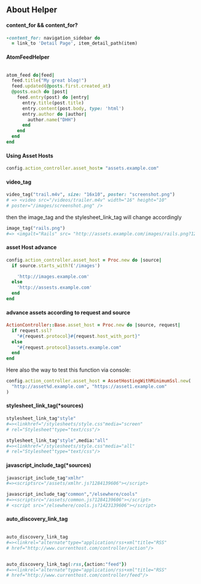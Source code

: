 ## About Helper


#### content_for && content_for?

```ruby
-content_for: navigation_sidebar do
  = link_to 'Detail Page', item_detail_path(item)
```

#### AtomFeedHelper

```ruby

atom_feed do|feed|
  feed.title("My great blog!") 
  feed.updated(@posts.first.created_at)
  @posts.each do |post| 
    feed.entry(post) do |entry|
      entry.title(post.title)
      entry.content(post.body, type: 'html')
      entry.author do |author|
        author.name("DHH")
      end 
    end
  end 
end

```

#### Using Asset Hosts

```ruby
config.action_controller.asset_host= "assets.example.com"
```

#### video_tag

```ruby
video_tag("trail.m4v", size: "16x10", poster: "screenshot.png")
# => <video src="/videos/trailer.m4v" width="16" height="10"
# poster="/images/screenshot.png" />
```

then the image_tag and the stylesheet_link_tag will change accordingly

```ruby
image_tag("rails.png")
#=> <imgalt="Rails" src= "http://assets.example.com/images/rails.png?1230601161"/>
```

#### asset Host advance

```ruby
config.action_controller.asset_host = Proc.new do |source|
  if source.starts_with?('/images')

    'http://images.example.com'
  else
    'http://assests.example.com'
  end
end
```

#### advance assets according to request and source

```ruby
ActionController::Base.asset_host = Proc.new do |source, request|
  if request.ssl?
    "#{request.protocol}#{request.host_with_port}"
  else
    "#{request.protocol}assets.example.com"
  end
end

```

Here also the way to test this function via console:

```ruby
config.action_controller.asset_host = AssetHostingWithMinimumSsl.new(
  "http://asset%d.example.com", "https://asset1.example.com"
)
```


#### stylesheet_link_tag(*sources)

```ruby
stylesheet_link_tag"style"
#=><linkhref="/stylesheets/style.css"media="screen"
# rel="Stylesheet"type="text/css"/>

stylesheet_link_tag"style",media:"all"
#=><linkhref="/stylesheets/style.css"media="all"
# rel="Stylesheet"type="text/css"/>

```


#### javascript_include_tag(*sources)

```ruby
javascript_include_tag"xmlhr"
#=><scriptsrc="/assets/xmlhr.js?1284139606"></script>

javascript_include_tag"common","/elsewhere/cools"
#=><scriptsrc="/assets/common.js?1284139606"></script>
# <script src="/elsewhere/cools.js?1423139606"></script>
```
#### auto_discovery_link_tag

```ruby

auto_discovery_link_tag
#=><linkrel="alternate"type="application/rss+xml"title="RSS"
# href="http://www.currenthost.com/controller/action"/>


auto_discovery_link_tag(:rss,{action:"feed"})
#=><linkrel="alternate"type="application/rss+xml"title="RSS"
# href="http://www.currenthost.com/controller/feed"/>
```
